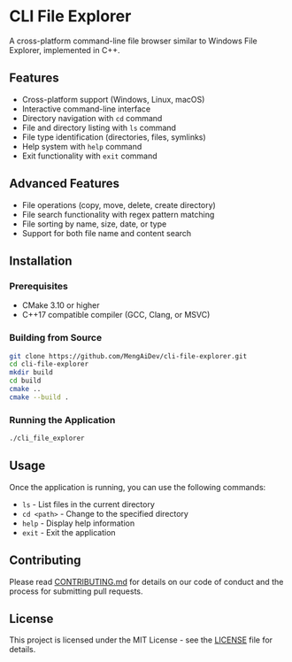 # CLI File Explorer

A cross-platform command-line file browser similar to Windows File Explorer, implemented in C++.

## Features

- Cross-platform support (Windows, Linux, macOS)
- Interactive command-line interface
- Directory navigation with `cd` command
- File and directory listing with `ls` command
- File type identification (directories, files, symlinks)
- Help system with `help` command
- Exit functionality with `exit` command

## Advanced Features

- File operations (copy, move, delete, create directory)
- File search functionality with regex pattern matching
- File sorting by name, size, date, or type
- Support for both file name and content search

## Installation

### Prerequisites

- CMake 3.10 or higher
- C++17 compatible compiler (GCC, Clang, or MSVC)

### Building from Source

```bash
git clone https://github.com/MengAiDev/cli-file-explorer.git
cd cli-file-explorer
mkdir build
cd build
cmake ..
cmake --build .
```

### Running the Application

```bash
./cli_file_explorer
```

## Usage

Once the application is running, you can use the following commands:

- `ls` - List files in the current directory
- `cd <path>` - Change to the specified directory
- `help` - Display help information
- `exit` - Exit the application

## Contributing

Please read [CONTRIBUTING.md](CONTRIBUTING.md) for details on our code of conduct and the process for submitting pull requests.

## License

This project is licensed under the MIT License - see the [LICENSE](LICENSE) file for details.
